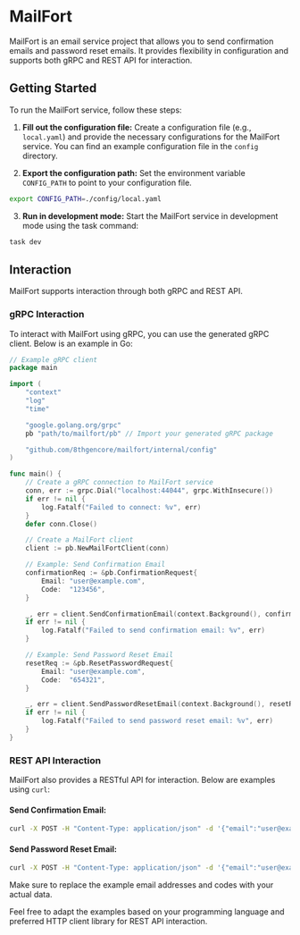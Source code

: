 # MailFort
MailFort is an email service project that allows you to send confirmation emails and password reset emails. It provides flexibility in configuration and supports both gRPC and REST API for interaction.

## Getting Started
To run the MailFort service, follow these steps:

1. **Fill out the configuration file:** Create a configuration file (e.g., `local.yaml`) and provide the necessary configurations for the MailFort service. You can find an example configuration file in the `config` directory.

2. **Export the configuration path:** Set the environment variable `CONFIG_PATH` to point to your configuration file.
```bash
export CONFIG_PATH=./config/local.yaml
```

3. **Run in development mode:** Start the MailFort service in development mode using the task command:
```bash
task dev
```

## Interaction
MailFort supports interaction through both gRPC and REST API.

### gRPC Interaction
To interact with MailFort using gRPC, you can use the generated gRPC client. Below is an example in Go:

```go
// Example gRPC client
package main

import (
	"context"
	"log"
	"time"

	"google.golang.org/grpc"
	pb "path/to/mailfort/pb" // Import your generated gRPC package

	"github.com/8thgencore/mailfort/internal/config"
)

func main() {
	// Create a gRPC connection to MailFort service
	conn, err := grpc.Dial("localhost:44044", grpc.WithInsecure())
	if err != nil {
		log.Fatalf("Failed to connect: %v", err)
	}
	defer conn.Close()

	// Create a MailFort client
	client := pb.NewMailFortClient(conn)

	// Example: Send Confirmation Email
	confirmationReq := &pb.ConfirmationRequest{
		Email: "user@example.com",
		Code:  "123456",
	}

	_, err = client.SendConfirmationEmail(context.Background(), confirmationReq)
	if err != nil {
		log.Fatalf("Failed to send confirmation email: %v", err)
	}

	// Example: Send Password Reset Email
	resetReq := &pb.ResetPasswordRequest{
		Email: "user@example.com",
		Code:  "654321",
	}

	_, err = client.SendPasswordResetEmail(context.Background(), resetReq)
	if err != nil {
		log.Fatalf("Failed to send password reset email: %v", err)
	}
}
```

### REST API Interaction
MailFort also provides a RESTful API for interaction. Below are examples using `curl`:

#### Send Confirmation Email:
```bash
curl -X POST -H "Content-Type: application/json" -d '{"email":"user@example.com","code":"123456"}' http://localhost:8080/api/send-confirmation-email
```
#### Send Password Reset Email:
```bash
curl -X POST -H "Content-Type: application/json" -d '{"email":"user@example.com","code":"654321"}' http://localhost:8080/api/send-password-reset-email
```

Make sure to replace the example email addresses and codes with your actual data.

Feel free to adapt the examples based on your programming language and preferred HTTP client library for REST API interaction.
